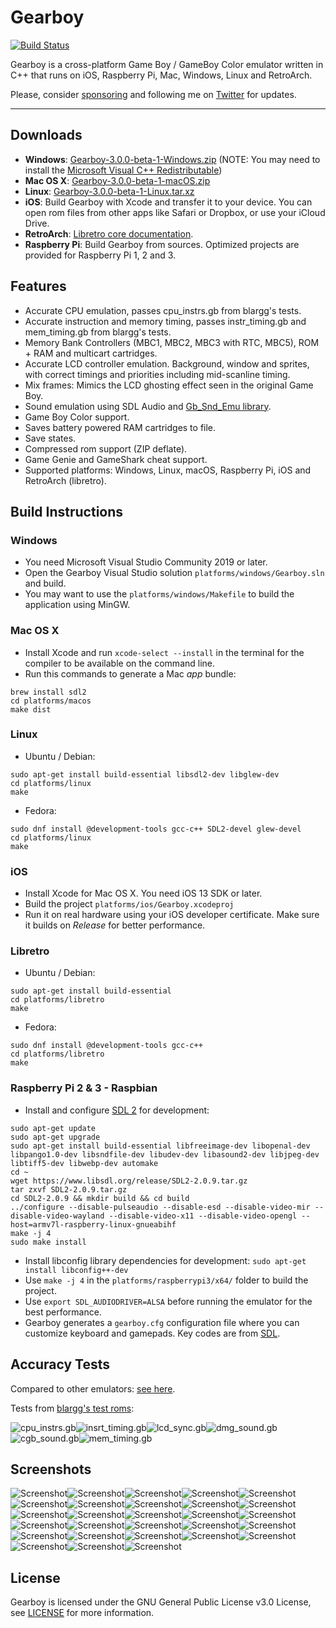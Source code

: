 # Gearboy

[![Build Status](https://travis-ci.org/drhelius/Gearboy.svg?branch=master)](https://travis-ci.org/drhelius/Gearboy)

Gearboy is a cross-platform Game Boy / GameBoy Color emulator written in C++ that runs on iOS, Raspberry Pi, Mac, Windows, Linux and RetroArch.

Please, consider [sponsoring](https://github.com/sponsors/drhelius) and following me on [Twitter](https://twitter.com/drhelius) for updates.

----------

## Downloads

- **Windows**: [Gearboy-3.0.0-beta-1-Windows.zip](https://github.com/drhelius/Gearboy/releases/download/gearboy-3.0.0-beta-1/Gearboy-3.0.0-beta-1-Windows.zip) (NOTE: You may need to install the [Microsoft Visual C++ Redistributable](https://go.microsoft.com/fwlink/?LinkId=746572))
- **Mac OS X**: [Gearboy-3.0.0-beta-1-macOS.zip](https://github.com/drhelius/Gearboy/releases/download/gearboy-3.0.0-beta-1/Gearboy-3.0.0-beta-1-macOS.zip)
- **Linux**: [Gearboy-3.0.0-beta-1-Linux.tar.xz](https://github.com/drhelius/Gearboy/releases/download/gearboy-3.0.0-beta-1/Gearboy-3.0.0-beta-1-Linux.tar.xz)
- **iOS**: Build Gearboy with Xcode and transfer it to your device. You can open rom files from other apps like Safari or Dropbox, or use your iCloud Drive.
- **RetroArch**: [Libretro core documentation](https://docs.libretro.com/library/gearboy/).
- **Raspberry Pi**: Build Gearboy from sources. Optimized projects are provided for Raspberry Pi 1, 2 and 3.

## Features

- Accurate CPU emulation, passes cpu_instrs.gb from blargg's tests.
- Accurate instruction and memory timing, passes instr_timing.gb and mem_timing.gb from blargg's tests.
- Memory Bank Controllers (MBC1, MBC2, MBC3 with RTC, MBC5), ROM + RAM and multicart cartridges.
- Accurate LCD controller emulation. Background, window and sprites, with correct timings and priorities including mid-scanline timing.
- Mix frames: Mimics the LCD ghosting effect seen in the original Game Boy.
- Sound emulation using SDL Audio and [Gb_Snd_Emu library](http://blargg.8bitalley.com/libs/audio.html#Gb_Snd_Emu).
- Game Boy Color support.
- Saves battery powered RAM cartridges to file.
- Save states.
- Compressed rom support (ZIP deflate).
- Game Genie and GameShark cheat support.
- Supported platforms: Windows, Linux, macOS, Raspberry Pi, iOS and RetroArch (libretro).

## Build Instructions

### Windows

- You need Microsoft Visual Studio Community 2019 or later.
- Open the Gearboy Visual Studio solution `platforms/windows/Gearboy.sln` and build.
- You may want to use the `platforms/windows/Makefile` to build the application using MinGW.

### Mac OS X

- Install Xcode and run `xcode-select --install` in the terminal for the compiler to be available on the command line.
- Run this commands to generate a Mac *app* bundle:

``` shell
brew install sdl2
cd platforms/macos
make dist
```

### Linux

- Ubuntu / Debian:

``` shell
sudo apt-get install build-essential libsdl2-dev libglew-dev
cd platforms/linux
make
```

- Fedora:

``` shell
sudo dnf install @development-tools gcc-c++ SDL2-devel glew-devel
cd platforms/linux
make
```

### iOS

- Install Xcode for Mac OS X. You need iOS 13 SDK or later.
- Build the project `platforms/ios/Gearboy.xcodeproj`
- Run it on real hardware using your iOS developer certificate. Make sure it builds on *Release* for better performance.

### Libretro

- Ubuntu / Debian:

``` shell
sudo apt-get install build-essential
cd platforms/libretro
make
```

- Fedora:

``` shell
sudo dnf install @development-tools gcc-c++
cd platforms/libretro
make
```

### Raspberry Pi 2 & 3 - Raspbian

- Install and configure [SDL 2](http://www.libsdl.org/download-2.0.php) for development:

``` shell
sudo apt-get update
sudo apt-get upgrade
sudo apt-get install build-essential libfreeimage-dev libopenal-dev libpango1.0-dev libsndfile-dev libudev-dev libasound2-dev libjpeg-dev libtiff5-dev libwebp-dev automake
cd ~
wget https://www.libsdl.org/release/SDL2-2.0.9.tar.gz
tar zxvf SDL2-2.0.9.tar.gz
cd SDL2-2.0.9 && mkdir build && cd build
../configure --disable-pulseaudio --disable-esd --disable-video-mir --disable-video-wayland --disable-video-x11 --disable-video-opengl --host=armv7l-raspberry-linux-gnueabihf
make -j 4
sudo make install
```

- Install libconfig library dependencies for development: `sudo apt-get install libconfig++-dev`
- Use `make -j 4` in the `platforms/raspberrypi3/x64/` folder to build the project.
- Use `export SDL_AUDIODRIVER=ALSA` before running the emulator for the best performance.
- Gearboy generates a `gearboy.cfg` configuration file where you can customize keyboard and gamepads. Key codes are from [SDL](https://wiki.libsdl.org/SDL_Keycode).

## Accuracy Tests

Compared to other emulators: [see here](http://tasvideos.org/EmulatorResources/GBAccuracyTests.html).

Tests from [blargg's test roms](https://github.com/retrio/gb-test-roms):

![cpu_instrs.gb](http://www.geardome.com/files/gearboy/gearboy_001.png)![insrt_timing.gb](http://www.geardome.com/files/gearboy/gearboy_002.png)![lcd_sync.gb](http://www.geardome.com/files/gearboy/gearboy_003.png)![dmg_sound.gb](http://www.geardome.com/files/gearboy/gearboy_032.png)![cgb_sound.gb](http://www.geardome.com/files/gearboy/gearboy_033.png)![mem_timing.gb](http://www.geardome.com/files/gearboy/gearboy_memtiming2.png)

## Screenshots

![Screenshot](http://www.geardome.com/files/gearboy/gearboy_004.png)![Screenshot](http://www.geardome.com/files/gearboy/gearboy_006.png)![Screenshot](http://www.geardome.com/files/gearboy/gearboy_008.png)![Screenshot](http://www.geardome.com/files/gearboy/gearboy_022.png)![Screenshot](http://www.geardome.com/files/gearboy/gearboy_013.png)![Screenshot](http://www.geardome.com/files/gearboy/gearboy_023.png)![Screenshot](http://www.geardome.com/files/gearboy/gearboy_015.png)![Screenshot](http://www.geardome.com/files/gearboy/gearboy_029.png)![Screenshot](http://www.geardome.com/files/gearboy/gearboy_011.png)![Screenshot](http://www.geardome.com/files/gearboy/gearboy_024.png)![Screenshot](http://www.geardome.com/files/gearboy/gearboy_017.png)![Screenshot](http://www.geardome.com/files/gearboy/gearboy_016.png)![Screenshot](http://www.geardome.com/files/gearboy/gearboy_034.png)![Screenshot](http://www.geardome.com/files/gearboy/gearboy_026.png)![Screenshot](http://www.geardome.com/files/gearboy/gearboy_018.png)![Screenshot](http://www.geardome.com/files/gearboy/gearboy_025.png)![Screenshot](http://www.geardome.com/files/gearboy/gearboy_021.png)![Screenshot](http://www.geardome.com/files/gearboy/gearboy_027.png)![Screenshot](http://www.geardome.com/files/gearboy/gearboy_019.png)![Screenshot](http://www.geardome.com/files/gearboy/gearboy_020.png)![Screenshot](http://www.geardome.com/files/gearboy/gearboy_031.png)![Screenshot](http://www.geardome.com/files/gearboy/gearboy_028.png)![Screenshot](http://www.geardome.com/files/gearboy/gearboy_007.png)![Screenshot](http://www.geardome.com/files/gearboy/gearboy_009.png)![Screenshot](http://www.geardome.com/files/gearboy/gearboy_010.png)![Screenshot](http://www.geardome.com/files/gearboy/gearboy_005.png)![Screenshot](http://www.geardome.com/files/gearboy/gearboy_012.png)![Screenshot](http://www.geardome.com/files/gearboy/gearboy_014.png)

## License

Gearboy is licensed under the GNU General Public License v3.0 License, see [LICENSE](LICENSE) for more information.
